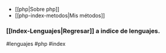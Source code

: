 - [[php|Sobre php]]
- [[php-index-metodos|Mis métodos]]
### [[Index-Lenguajes|Regresar]] a indice de lenguajes.
#lenguajes #php #index 